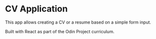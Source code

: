 # CV Application

This app allows creating a CV or a resume based on a simple form input.

Built with React as part of the Odin Project curriculum.
